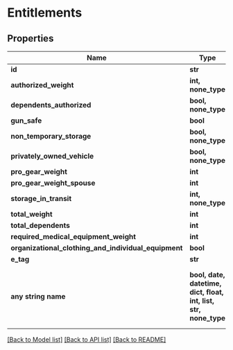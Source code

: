 # Entitlements


## Properties
Name | Type | Description | Notes
------------ | ------------- | ------------- | -------------
**id** | **str** |  | [optional] 
**authorized_weight** | **int, none_type** |  | [optional] 
**dependents_authorized** | **bool, none_type** |  | [optional] 
**gun_safe** | **bool** |  | [optional] 
**non_temporary_storage** | **bool, none_type** |  | [optional] 
**privately_owned_vehicle** | **bool, none_type** |  | [optional] 
**pro_gear_weight** | **int** |  | [optional] 
**pro_gear_weight_spouse** | **int** |  | [optional] 
**storage_in_transit** | **int, none_type** |  | [optional] 
**total_weight** | **int** |  | [optional] 
**total_dependents** | **int** |  | [optional] 
**required_medical_equipment_weight** | **int** |  | [optional] 
**organizational_clothing_and_individual_equipment** | **bool** |  | [optional] 
**e_tag** | **str** |  | [optional] 
**any string name** | **bool, date, datetime, dict, float, int, list, str, none_type** | any string name can be used but the value must be the correct type | [optional]

[[Back to Model list]](../README.md#documentation-for-models) [[Back to API list]](../README.md#documentation-for-api-endpoints) [[Back to README]](../README.md)


